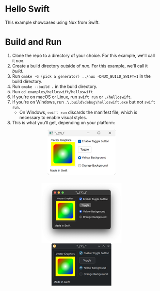 # Hello Swift

This example showcases using Nux from Swift.

# Build and Run

1. Clone the repo to a directory of your choice. For this example, we'll call it *nux*.
2. Create a build directory outside of *nux*. For this example, we'll call it *build*.
3. Run `cmake -G (pick a generator) ../nux -DNUX_BUILD_SWIFT=1` in the build directory.
4. Run `cmake --build .` in the build directory.
5. Run `cd examples/helloswift/helloswift`
5. If you're on macOS or Linux, run `swift run` or `./helloswift`.
6. If you're on Windows, run `.\.build\debug\helloswift.exe` but not `swift run`.
   * On Windows, `swift run` discards the manifest file, which is necessary to enable visual styles.
7. This is what you'll get, depending on your platform:

<p style="display: flex; justify-content: center; align-items: center; flex-direction: column;">
    <img src="../../screenshots/windows-swift.png" height="150px" style="padding-bottom: 25px;">
    <img src="../../screenshots/macos-swift.png" height="200px">
    <img src="../../screenshots/linux-swift.png" height="140px">
</p>
